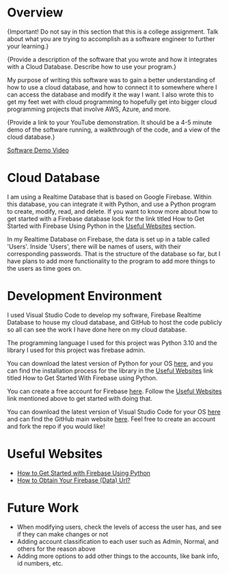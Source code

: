 # Overview

{Important!  Do not say in this section that this is a college assignment.  Talk about what you are trying to accomplish as a software engineer to further your learning.}

{Provide a description of the software that you wrote and how it integrates with a Cloud Database.  Describe how to use your program.}

My purpose of writing this software was to gain a better understanding of how to use a cloud database, and how to connect it to somewhere where I can access the database and modify it the way I want. I also wrote this to get my feet wet with cloud programming to hopefully get into bigger cloud programming projects that involve AWS, Azure, and more.

{Provide a link to your YouTube demonstration.  It should be a 4-5 minute demo of the software running, a walkthrough of the code, and a view of the cloud database.}

[Software Demo Video](http://youtube.link.goes.here)

# Cloud Database

I am using a Realtime Database that is based on Google Firebase. Within this database, you can integrate it with Python, and use a Python program to create, modify, read, and delete. If you want to know more about how to get started with a Firebase database look for the link titled How to Get Started with Firebase Using Python in the [Useful Websites](#useful-websites) section.

In my Realtime Database on Firebase, the data is set up in a table called 'Users'. Inside 'Users', there will be names of users, with their corresponding passwords. That is the structure of the database so far, but I have plans to add more functionality to the program to add more things to the users as time goes on.

# Development Environment

I used Visual Studio Code to develop my software, Firebase Realtime Database to house my cloud database, and GitHub to host the code publicly so all can see the work I have done here on my cloud database.

The programming language I used for this project was Python 3.10 and the library I used for this project was firebase admin.

You can download the latest version of Python for your OS [here](https://www.python.org/downloads/), and you can find the installation process for the library in the [Useful Websites](#useful-websites) link titled How to Get Started With Firebase using Python.

You can create a free account for Firebase [here](https://firebase.google.com/). Follow the [Useful Websites](#useful-websites) link mentioned above to get started with doing that.

You can download the latest version of Visual Studio Code for your OS [here](https://code.visualstudio.com/Download) and can find the GitHub main website [here](https://github.com/). Feel free to create an account and fork the repo if you would like!

# Useful Websites

* [How to Get Started with Firebase Using Python](https://www.freecodecamp.org/news/how-to-get-started-with-firebase-using-python/)
* [How to Obtain Your Firebase (Data) Url?](https://www.appypie.com/faqs/how-to-obtain-your-firebase-data-url)

# Future Work
* When modifying users, check the levels of access the user has, and see if they can make changes or not
* Adding account classification to each user such as Admin, Normal, and others for the reason above
* Adding more options to add other things to the accounts, like bank info, id numbers, etc.
